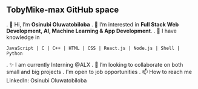 ## TobyMike-max GitHub space
. 👋 Hi, I’m **Osinubi Oluwatobiloba**
. 👀 I’m interested in **Full Stack Web Development, AI, Machine Learning & App Development**.
. 🌱 I have knowledge in 
```
JavaScript | C | C++ | HTML | CSS | React.js | Node.js | Shell | Python
```
. ✨ I am currently Interning @ALX 
. 💞️ I’m looking to collaborate on both small and big projects
. I'm open to job opportunities
. 📫 How to reach me LinkedIn: Osinubi Oluwatobiloba

<!---
TobyMike-max/TobyMike-max is a ✨ special ✨ repository because its `README.md` (this file) appears on your GitHub profile.
You can click the Preview link to take a look at your changes.
--->
